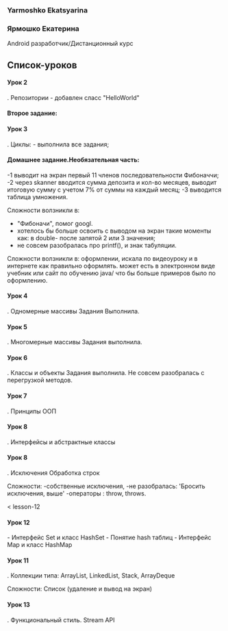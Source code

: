 <h3> Yarmoshko Ekatsyarina </h3> 
<h3> Ярмошко Екатерина </h3>
Android разработчик/Дистанционный курс

## Список-уроков
<h4>Урок 2 </h4>.
Репозитории
- добавлен сласс "HelloWorld"
  <h4>Второе задание: </h4>

<h4>Урок 3 </h4>.
  Циклы:
- выполнила все задания;

<h4>Домашнее задание.Необязательная часть: </h4>
-1 выводит на экран первый 11 членов последовательности Фибоначчи;
-2 через skanner вводится сумма депозита и кол-во месяцев, выводит итоговую сумму с учетом 7% от суммы на каждый месяц;
-3 выводится таблица умножения.

Сложности волзникли в:
- "Фибоначи", помог googl.
- хотелось бы больше освоить с выводом на экран такие моменты как: в double- после запятой 2 или 3 значения;
- не совсем разобралась про  printf(), и знак табуляции.

Сложности волзникли в:
оформлении, искала по видеоуроку и в интернете как правильно оформлять.
может есть в электронном виде учебник или сайт по обучению java/ что бы больше примеров было по оформлению.

<h4>Урок 4 </h4>.
Одномерные массивы
Задания Выполнила.

<h4>Урок 5 </h4>.
Многомерные массивы
Задания выполнила.

<h4>Урок 6 </h4>.
Классы и объекты
Задания выполнила.
Не совсем разобралась с перегрузкой методов.

<h4>Урок 7 </h4>.
Принципы ООП

<h4>Урок 8 </h4>.
Интерфейсы и абстрактные классы

<h4>Урок 8 </h4>.
Исключения
Обработка строк

Сложности: 
-собственные исключения, 
-не разобралась: 'Бросить исключения, выше'
-операторы : throw, throws.

< lesson-12
<h4>Урок 12 </h4>
- Интерфейс Set и класс HashSet
- Понятие hash таблиц
- Интерфейс Map и класс HashMap

<h4>Урок 11 </h4>.
Коллекции типа: ArrayList, LinkedList, Stack,
ArrayDeque

Сложности:
Список <Object> (удаление и вывод на экран)

<h4>Урок 13 </h4>.
Функциональный стиль. Stream API